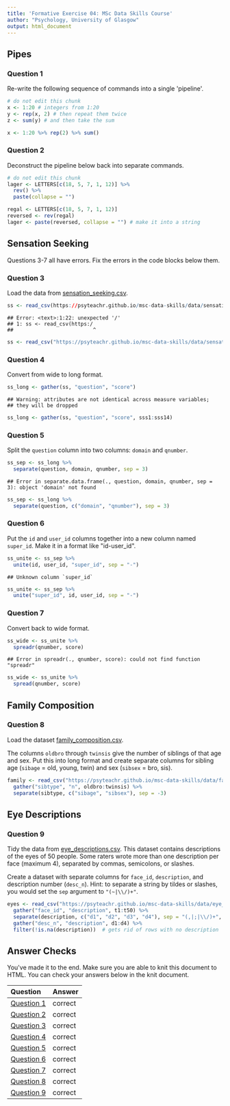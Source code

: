 ```yaml
---
title: 'Formative Exercise 04: MSc Data Skills Course'
author: "Psychology, University of Glasgow"
output: html_document
---
```




## Pipes

### Question 1

Re-write the following sequence of commands into a single 'pipeline'.


```r
# do not edit this chunk
x <- 1:20 # integers from 1:20
y <- rep(x, 2) # then repeat them twice
z <- sum(y) # and then take the sum
```


```r
x <- 1:20 %>% rep(2) %>% sum()
```

### Question 2

Deconstruct the pipeline below back into separate commands.


```r
# do not edit this chunk
lager <- LETTERS[c(18, 5, 7, 1, 12)] %>%
  rev() %>%
  paste(collapse = "")
```


```r
regal <- LETTERS[c(18, 5, 7, 1, 12)]
reversed <- rev(regal)
lager <- paste(reversed, collapse = "") # make it into a string
```


## Sensation Seeking 

Questions 3-7 all have errors. Fix the errors in the code blocks below them.

### Question 3

Load the data from [sensation_seeking.csv](https://psyteachr.github.io/msc-data-skills/data/sensation_seeking.csv).


```r
ss <- read_csv(https://psyteachr.github.io/msc-data-skills/data/sensation_seeking.csv)
```

```
## Error: <text>:1:22: unexpected '/'
## 1: ss <- read_csv(https:/
##                          ^
```


```r
ss <- read_csv("https://psyteachr.github.io/msc-data-skills/data/sensation_seeking.csv")
```


### Question 4

Convert from wide to long format.

```r
ss_long <- gather(ss, "question", "score")
```

```
## Warning: attributes are not identical across measure variables;
## they will be dropped
```

    

```r
ss_long <- gather(ss, "question", "score", sss1:sss14)
```

    
### Question 5

Split the `question` column into two columns: `domain` and `qnumber`.

```r
ss_sep <- ss_long %>%
  separate(question, domain, qnumber, sep = 3)
```

```
## Error in separate.data.frame(., question, domain, qnumber, sep = 3): object 'domain' not found
```


```r
ss_sep <- ss_long %>%
  separate(question, c("domain", "qnumber"), sep = 3)
```

    
### Question 6

Put the `id` and `user_id` columns together into a new column named `super_id`. Make it in a format like "id-user_id".

```r
ss_unite <- ss_sep %>%
  unite(id, user_id, "super_id", sep = "-")
```

```
## Unknown column `super_id`
```


```r
ss_unite <- ss_sep %>%
  unite("super_id", id, user_id, sep = "-")
```

 
### Question 7

Convert back to wide format.

```r
ss_wide <- ss_unite %>%
  spreadr(qnumber, score)
```

```
## Error in spreadr(., qnumber, score): could not find function "spreadr"
```


```r
ss_wide <- ss_unite %>%
  spread(qnumber, score)
```

## Family Composition

### Question 8

Load the dataset [family_composition.csv](https://psyteachr.github.io/msc-data-skills/data/family_composition.csv).

The columns `oldbro` through `twinsis` give the number of siblings of that age and sex. Put this into long format and create separate columns for sibling age (`sibage` = old, young, twin) and sex (`sibsex` = bro, sis).


```r
family <- read_csv("https://psyteachr.github.io/msc-data-skills/data/family_composition.csv") %>%
  gather("sibtype", "n", oldbro:twinsis) %>%
  separate(sibtype, c("sibage", "sibsex"), sep = -3)
```


## Eye Descriptions

### Question 9

Tidy the data from [eye_descriptions.csv](https://psyteachr.github.io/msc-data-skills/data/eye_descriptions.csv). This dataset contains descriptions of the eyes of 50 people. Some raters wrote more than one description per face (maximum 4), separated by commas, semicolons, or slashes. 

Create a dataset with separate columns for `face_id`, `description`, and description number (`desc_n`). Hint: to separate a string by tildes or slashes, you would set the `sep` argument to `"(~|\\/)+"`.
    

```r
eyes <- read_csv("https://psyteachr.github.io/msc-data-skills/data/eye_descriptions.csv") %>%
  gather("face_id", "description", t1:t50) %>%
  separate(description, c("d1", "d2", "d3", "d4"), sep = "(,|;|\\/)+", fill = "right") %>%
  gather("desc_n", "description", d1:d4) %>%
  filter(!is.na(description))  # gets rid of rows with no description
```

## Answer Checks

You've made it to the end. Make sure you are able to knit this document to HTML. You can check your answers below in the knit document.


|Question                             |Answer  |
|:------------------------------------|:-------|
|<a href='#question-1'>Question 1</a> |correct |
|<a href='#question-2'>Question 2</a> |correct |
|<a href='#question-3'>Question 3</a> |correct |
|<a href='#question-4'>Question 4</a> |correct |
|<a href='#question-5'>Question 5</a> |correct |
|<a href='#question-6'>Question 6</a> |correct |
|<a href='#question-7'>Question 7</a> |correct |
|<a href='#question-8'>Question 8</a> |correct |
|<a href='#question-9'>Question 9</a> |correct |


